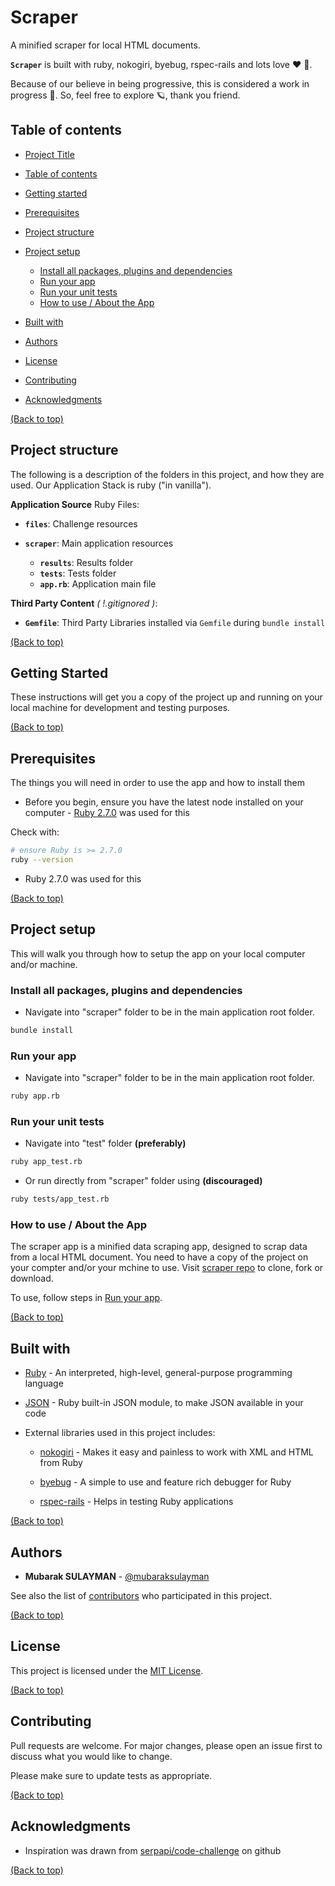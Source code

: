 
# Scraper

A minified scraper for local HTML documents.

**`Scraper`** is built with ruby, nokogiri, byebug, rspec-rails and lots love :heart: :sparkling_heart:.

Because of our believe in being progressive, this is considered a work in progress :construction:. So, feel free to explore :ringed_planet:, thank you friend.

## Table of contents

- [Project Title](#scraper)

- [Table of contents](#table-of-contents)

- [Getting started](#getting-started)

- [Prerequisites](#prerequisites)

- [Project structure](#project-structure)

- [Project setup](#project-setup)
  - [Install all packages, plugins and dependencies](#install-all-packages,-plugins-and-dependencies)
  - [Run your app](#run-your-app)
  - [Run your unit tests](#run-your-unit-tests)
  - [How to use / About the App](#how-to-use-/-about-the-app)

- [Built with](#built-with)

- [Authors](#authors)

- [License](#license)

- [Contributing](#contributing)

- [Acknowledgments](#acknowledgments)

[(Back to top)](#scraper)

## Project structure

The following is a description of the folders in this project, and how they are used. Our Application Stack is ruby ("in vanilla").

**Application Source** Ruby Files:

- **`files`**: Challenge resources

- **`scraper`**: Main application resources
  - **`results`**: Results folder
  - **`tests`**: Tests folder
  - **`app.rb`**: Application main file

**Third Party Content** _( !.gitignored )_:

- **`Gemfile`**: Third Party Libraries installed via `Gemfile` during `bundle install`

[(Back to top)](#scraper)

## Getting Started

These instructions will get you a copy of the project up and running on your local machine for development and testing purposes.

[(Back to top)](#scraper)

## Prerequisites

The things you will need in order to use the app and how to install them

- Before you begin, ensure you have the latest node installed on your computer - [Ruby 2.7.0](https://www.ruby-lang.org/en/downloads/) was used for this

Check with:

```bash
# ensure Ruby is >= 2.7.0
ruby --version
```

- Ruby 2.7.0 was used for this

[(Back to top)](#scraper)

## Project setup

This will walk you through how to setup the app on your local computer and/or machine.

### Install all packages, plugins and dependencies

- Navigate into "scraper" folder to be in the main application root folder.

```bash
bundle install
```

### Run your app

- Navigate into "scraper" folder to be in the main application root folder.

```bash
ruby app.rb
```

### Run your unit tests

- Navigate into "test" folder __(preferably)__

```bash
ruby app_test.rb
```

- Or run directly from "scraper" folder using __(discouraged)__

```bash
ruby tests/app_test.rb
```

### How to use / About the App

The scraper app is a minified data scraping app, designed to scrap data from a local HTML document. You need to have a copy of the project on your compter and/or your mchine to use. Visit [scraper repo] to clone, fork or download.

To use, follow steps in [Run your app](#run-your-app).

[(Back to top)](#scraper)

## Built with

- [Ruby](https://www.ruby-lang.org/en/) - An interpreted, high-level, general-purpose programming language

- [JSON](https://ruby-doc.org/stdlib-3.0.1/libdoc/json/rdoc/JSON.html) - Ruby built-in JSON module, to make JSON available in your code

- External libraries used in this project includes:

  - [nokogiri](https://nokogiri.org/) - Makes it easy and painless to work with XML and HTML from Ruby

  - [byebug](https://github.com/deivid-rodriguez/byebug) - A simple to use and feature rich debugger for Ruby

  - [rspec-rails](https://github.com/rspec/rspec-rails) - Helps in testing Ruby applications

[(Back to top)](#scraper)

## Authors

- **Mubarak SULAYMAN** - [@mubaraksulayman](https://twitter.com/mubaraksulayman)

See also the list of [contributors](https://github.com/MubarakSULAYMAN/newsman/contributors) who participated in this project.

[(Back to top)](#scraper)

## License

This project is licensed under the [MIT License](https://choosealicense.com/licenses/mit/).

[(Back to top)](#scraper)

## Contributing

Pull requests are welcome. For major changes, please open an issue first to discuss what you would like to change.

Please make sure to update tests as appropriate.

[(Back to top)](#scraper)

## Acknowledgments

<!-- - Hat tip to contributors on stackoverflow, github gist and vue forum -->
- Inspiration was drawn from [serpapi/code-challenge] on github

[(Back to top)](#scraper)

[scraper repo]: https://github.com/MubarakSULAYMAN/code-challenge

[serpapi/code-challenge]: https://github.com/serpapi/code-challenge
